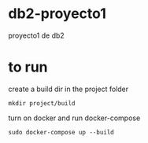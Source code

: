 # db2-proyecto1
 proyecto1 de db2

# to run
create a build dir in the project folder
```
mkdir project/build
```
turn on docker and run docker-compose
```
sudo docker-compose up --build
```
